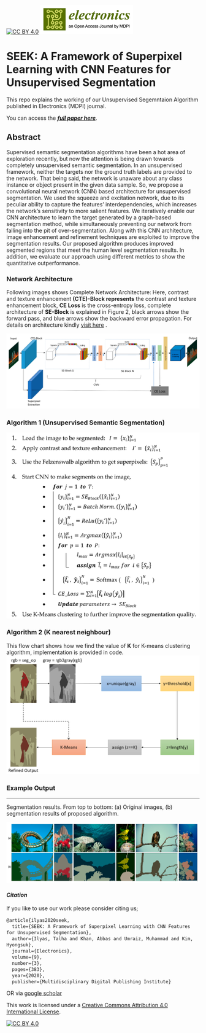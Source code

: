 [![CC BY 4.0][cc-by-shield]][cc-by]
![alt text](https://github.com/Mr-TalhaIlyas/SEEK-A-Framework-of-Superpixel-Learning-with-CNN-Features-for-Unsupervised-Segmentation/blob/master/screens/mdpi2.png)
# SEEK: A Framework of Superpixel Learning with CNN Features for Unsupervised Segmentation 

This repo explains the working of our Unsupervised Segemntaion Algorithm published in  Electronics (MDPI) journal.

You can access the [**_full paper here_**](https://www.mdpi.com/2079-9292/9/3/383/htm).

## Abstract

Supervised semantic segmentation algorithms have been a hot area of exploration recently, but now the attention is being drawn towards completely unsupervised semantic segmentation. In an unsupervised framework, neither the targets nor the ground truth labels are provided to the network. That being said, the network is unaware about any class instance or object present in the given data sample. So, we propose a convolutional neural network (CNN) based architecture for unsupervised segmentation. We used the squeeze and excitation network, due to its peculiar ability to capture the features’ interdependencies, which increases the network’s sensitivity to more salient features. We iteratively enable our CNN architecture to learn the target generated by a graph-based segmentation method, while simultaneously preventing our network from falling into the pit of over-segmentation. Along with this CNN architecture, image enhancement and refinement techniques are exploited to improve the segmentation results. Our proposed algorithm produces improved segmented regions that meet the human level segmentation results. In addition, we evaluate our approach using different metrics to show the quantitative outperformance.

### **Network Architecture**

Following images shows Complete Network Architecture: Here, contrast and texture enhancement **(CTE)-Block represents** the contrast and texture enhancement block, **CE Loss** is the cross-entropy loss, complete architecture of **SE-Block** is explained in Figure 2, black arrows show the forward pass, and blue arrows show the backward error propagation.
For details on architecture kindly [visit here](https://www.mdpi.com/2079-9292/9/3/383/htm) .

![alt text](https://github.com/Mr-TalhaIlyas/SEEK-A-Framework-of-Superpixel-Learning-with-CNN-Features-for-Unsupervised-Segmentation/blob/master/screens/network.jpg?raw=true)

### **Algorithm 1 (Unsupervised Semantic Segmentation)**

![alt text](https://github.com/Mr-TalhaIlyas/SEEK-A-Framework-of-Superpixel-Learning-with-CNN-Features-for-Unsupervised-Segmentation/blob/master/screens/alg_1.jpg?raw=true)

### **Algorithm 2 (K nearest neighbour)**

This flow chart shows how we find the value of **K** for K-means clustering algorithm, implementation is provided in code.
![alt text](https://github.com/Mr-TalhaIlyas/SEEK-A-Framework-of-Superpixel-Learning-with-CNN-Features-for-Unsupervised-Segmentation/blob/master/screens/flow.png?raw=true)

### **Example Output**
---
Segmentation results. From top to bottom: (a) Original images, (b) segmentation results of proposed algorithm.

![alt text](https://github.com/Mr-TalhaIlyas/SEEK-A-Framework-of-Superpixel-Learning-with-CNN-Features-for-Unsupervised-Segmentation/blob/master/screens/op.jpg?raw=true)

#### **_Citation_**
If you like to use our work please consider citing us;
```
@article{ilyas2020seek,
  title={SEEK: A Framework of Superpixel Learning with CNN Features for Unsupervised Segmentation},
  author={Ilyas, Talha and Khan, Abbas and Umraiz, Muhammad and Kim, Hyongsuk},
  journal={Electronics},
  volume={9},
  number={3},
  pages={383},
  year={2020},
  publisher={Multidisciplinary Digital Publishing Institute}
```
OR via [google scholar](https://scholar.google.com/citations?hl=en&user=HYNOyyAAAAAJ)

This work is licensed under a
[Creative Commons Attribution 4.0 International License][cc-by].

[![CC BY 4.0][cc-by-image]][cc-by]

[cc-by]: http://creativecommons.org/licenses/by/4.0/
[cc-by-image]: https://i.creativecommons.org/l/by/4.0/88x31.png
[cc-by-shield]: https://img.shields.io/badge/License-CC%20BY%204.0-lightgrey.svg

